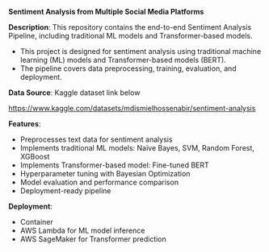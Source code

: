 **Sentiment Analysis from Multiple Social Media Platforms**

**Description**: 
This repository contains the end-to-end Sentiment Analysis Pipeline, including traditional ML models and Transformer-based models.

- This project is designed for sentiment analysis using traditional machine learning (ML) models and Transformer-based models (BERT). 
- The pipeline covers data preprocessing, training, evaluation, and deployment.

**Data Source**: Kaggle dataset link below

https://www.kaggle.com/datasets/mdismielhossenabir/sentiment-analysis

**Features**:
- Preprocesses text data for sentiment analysis
- Implements traditional ML models: Naïve Bayes, SVM, Random Forest, XGBoost
- Implements Transformer-based model: Fine-tuned BERT
- Hyperparameter tuning with Bayesian Optimization
- Model evaluation and performance comparison
- Deployment-ready pipeline

**Deployment**:
- Container
- AWS Lambda for ML model inference
- AWS SageMaker for Transformer prediction

